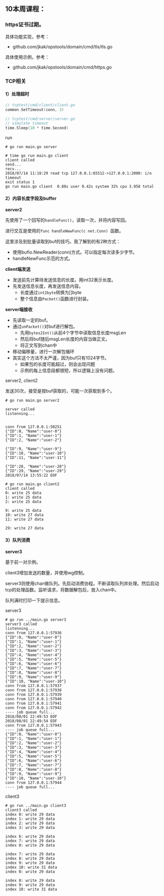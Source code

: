 ## 10本周课程：



### https证书过期。

具体功能实现，参考：

* github.com/jkak/opstools/domain/cmd/tls/tls.go

具体使用示例，参考：

* github.com/jkak/opstools/domain/cmd/https.go




### TCP相关

#### 1）处理超时



```go
// tcptest/cmd/client/client.go
common.SetTimeout(conn, 3)

// tcptest/cmd/server/server.go
// simulate timeout
time.Sleep(10 * time.Second)
```

run

```shell
# go run main.go server

# time go run main.go client
client called
send...
recv...
2018/07/14 11:18:29 read tcp 127.0.0.1:65512->127.0.0.1:2000: i/o timeout
exit status 1
go run main.go client  0.88s user 0.42s system 32% cpu 3.958 total
```





#### 2）内容长度字段及buffer

**server2**

先使用了一个回写的`handleFunc()`，读取一次，并将内容写回。

进行交互是使用的`func handleNewFunc(c net.Conn) `函数。

这里涉及到批量读取到buf的技巧。我了解到的有2种方式：

* 使用bufio.NewReader(conn)方式。可以指定每次读多少字节。
* handleNewFunc示范的方式。


**client端发送**

* 发送前先计算待发送信息的长度。用int32表示长度。
* 先发送信息长度，再发送信息内容。
  * 长度通过`int2byte`转换为[]byte
  * 整个信息由`Packet()`函数进行封装。

**server端接收**

* 先读取一定的buf。
* 通过`unPacket()`对buf进行解包。
  * 先用`bytes2Int()`从前4个字节中读取信息长度msgLen
  * 然后将buf随后msgLen长度的内容当做正文。
  * 将正文写到chan中
* 移动偏移量，进行一次解包循环
* 其实这个方法不太严谨，因为buf只有1024字节。
  * 如果包的长度可能超过，则会出现问题
  * 示例的每上信息段都很短，所以逻辑上没有问题。



server2, client2

发送30次，接受是按buf获取的，可能一次获取到多个。

```shell
# go run main.go server2

server called
listenning...


conn from 127.0.0.1:50251
{"ID":0, "Name":"user-0"}
{"ID":1, "Name":"user-1"}
{"ID":2, "Name":"user-2"}

{"ID":9, "Name":"user-9"}
{"ID":10, "Name":"user-10"}
{"ID":11, "Name":"user-11"}

{"ID":28, "Name":"user-28"}
{"ID":29, "Name":"user-29"}
2018/07/14 13:55:22 EOF

# go run main.go client2
client called
0: write 25 data
1: write 25 data
2: write 25 data

9: write 25 data
10: write 27 data
11: write 27 data

29: write 27 data
```







#### 3）队列消费

**server3**

基于前一对示例。

client3增加发送的数量，并使用wg控制。

server3则使用chan做队列。先启动消费协程。不断读取队列并处理。然后启动tcp的处理函数。监听请求，将数据解包后，放入chan中。

队列满时打印一下提示信息。

server3

```shell
# go run ../main.go server3
server3 called
listenning...
conn from 127.0.0.1:57936
{"ID":0, "Name":"user-0"}
{"ID":1, "Name":"user-1"}
{"ID":2, "Name":"user-2"}
{"ID":3, "Name":"user-3"}
{"ID":4, "Name":"user-4"}
{"ID":5, "Name":"user-5"}
{"ID":6, "Name":"user-6"}
{"ID":7, "Name":"user-7"}
{"ID":8, "Name":"user-8"}
{"ID":9, "Name":"user-9"}
{"ID":10, "Name":"user-10"}
conn from 127.0.0.1:57937
conn from 127.0.0.1:57938
conn from 127.0.0.1:57939
conn from 127.0.0.1:57940
conn from 127.0.0.1:57941
conn from 127.0.0.1:57942
---- job queue full...
2018/08/01 22:49:53 EOF
2018/08/01 22:49:54 EOF
conn from 127.0.0.1:57943
---- job queue full...
{"ID":0, "Name":"user-0"}
{"ID":1, "Name":"user-1"}
{"ID":2, "Name":"user-2"}
{"ID":3, "Name":"user-3"}
{"ID":4, "Name":"user-4"}
{"ID":5, "Name":"user-5"}
{"ID":6, "Name":"user-6"}
{"ID":7, "Name":"user-7"}
{"ID":8, "Name":"user-8"}
{"ID":9, "Name":"user-9"}
{"ID":10, "Name":"user-10"}
conn from 127.0.0.1:57944
---- job queue full...
```

client3

```shell
# go run ../main.go client3
client3 called
index 0: write 29 data
index 1: write 29 data
index 2: write 29 data
index 3: write 29 data

index 6: write 29 data
index 7: write 29 data
index 8: write 29 data

index 7: write 29 data
index 8: write 29 data
index 9: write 29 data
index 10: write 31 data
index 0: write 29 data

index 8: write 29 data
index 9: write 29 data
index 10: write 31 data
```



